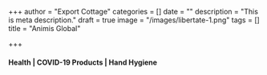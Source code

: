 +++
author = "Export Cottage"
categories = []
date = ""
description = "This is meta description."
draft = true
image = "/images/libertate-1.png"
tags = []
title = "Animis Global"

+++
#### Health | COVID-19 Products | Hand Hygiene